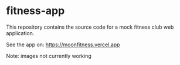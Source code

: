 # fitness-app

This repository contains the source code for a mock fitness club web application.

See the app on:
https://moonfitness.vercel.app


Note: images not currently working
